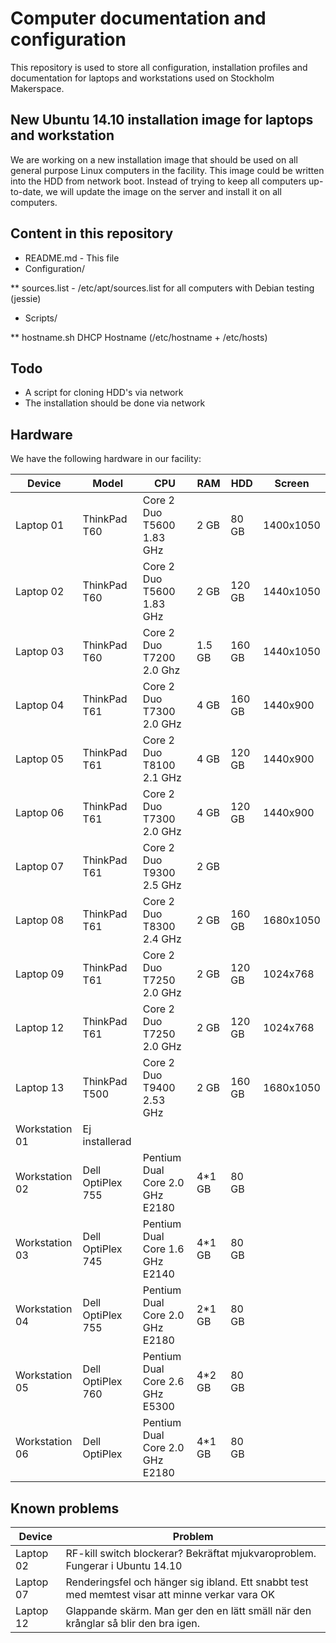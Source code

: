 Computer documentation and configuration
=====================

This repository is used to store all configuration, installation profiles and documentation for laptops and workstations used on Stockholm Makerspace.

New Ubuntu 14.10 installation image for laptops and workstation
---------------------------------------------------------------

We are working on a new installation image that should be used on all general purpose Linux computers in the facility. This image could be written into the HDD from network boot. Instead of trying to keep all computers up-to-date, we will update the image on the server and install it on all computers.

Content in this repository
--------------
* README.md - This file
* Configuration/

** sources.list - /etc/apt/sources.list for all computers with Debian testing (jessie)
* Scripts/

** hostname.sh DHCP Hostname (/etc/hostname + /etc/hosts)
  

Todo
--------------
* A script for cloning HDD's via network
* The installation should be done via network

Hardware
--------

We have the following hardware in our facility:

| Device         | Model             | CPU                             | RAM    | HDD    | Screen    |
|----------------|-------------------|---------------------------------|--------|--------|-----------|
| Laptop 01      | ThinkPad T60      | Core 2 Duo T5600 1.83 GHz       |   2 GB |  80 GB | 1400x1050 |
| Laptop 02      | ThinkPad T60      | Core 2 Duo T5600 1.83 GHz       |   2 GB | 120 GB | 1440x1050 |
| Laptop 03      | ThinkPad T60      | Core 2 Duo T7200 2.0 Ghz        | 1.5 GB | 160 GB | 1440x1050 |
| Laptop 04      | ThinkPad T61      | Core 2 Duo T7300 2.0 GHz        |   4 GB | 160 GB | 1440x900  |
| Laptop 05      | ThinkPad T61      | Core 2 Duo T8100 2.1 GHz        |   4 GB | 120 GB | 1440x900  |
| Laptop 06      | ThinkPad T61      | Core 2 Duo T7300 2.0 GHz        |   4 GB | 120 GB | 1440x900  |
| Laptop 07      | ThinkPad T61      | Core 2 Duo T9300 2.5 GHz        |   2 GB |        |           |
| Laptop 08      | ThinkPad T61      | Core 2 Duo T8300 2.4 GHz        |   2 GB | 160 GB | 1680x1050 |
| Laptop 09      | ThinkPad T61      | Core 2 Duo T7250 2.0 GHz        |   2 GB | 120 GB | 1024x768  |
| Laptop 12      | ThinkPad T61      | Core 2 Duo T7250 2.0 GHz        |   2 GB | 120 GB | 1024x768  |
| Laptop 13      | ThinkPad T500     | Core 2 Duo T9400 2.53 GHz       |   2 GB | 160 GB | 1680x1050 |
| Workstation 01 | Ej installerad                                                                    |
| Workstation 02 | Dell OptiPlex 755 | Pentium Dual Core 2.0 GHz E2180 | 4*1 GB |  80 GB |           |
| Workstation 03 | Dell OptiPlex 745 | Pentium Dual Core 1.6 GHz E2140 | 4*1 GB |  80 GB |           |
| Workstation 04 | Dell OptiPlex 755 | Pentium Dual Core 2.0 GHz E2180 | 2*1 GB |  80 GB |           |
| Workstation 05 | Dell OptiPlex 760 | Pentium Dual Core 2.6 GHz E5300 | 4*2 GB |  80 GB |           |
| Workstation 06 | Dell OptiPlex     | Pentium Dual Core 2.0 GHz E2180 | 4*1 GB |  80 GB |           |


Known problems
--------------

| Device    | Problem                                                                                         |
|-----------|-------------------------------------------------------------------------------------------------|
| Laptop 02 | RF-kill switch blockerar? Bekräftat mjukvaroproblem. Fungerar i Ubuntu 14.10                    |
| Laptop 07 | Renderingsfel och hänger sig ibland. Ett snabbt test med memtest visar att minne verkar vara OK |
| Laptop 12 | Glappande skärm. Man ger den en lätt smäll när den krånglar så blir den bra igen.               |
